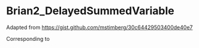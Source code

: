 # Brian2_DelayedSummedVariable

Adapted from https://gist.github.com/mstimberg/30c64429503400de40e7

Corresponding to 
